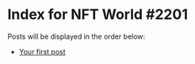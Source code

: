 # Index for NFT World #2201
Posts will be displayed in the order below:

- [Your first post](./001-first.md)

